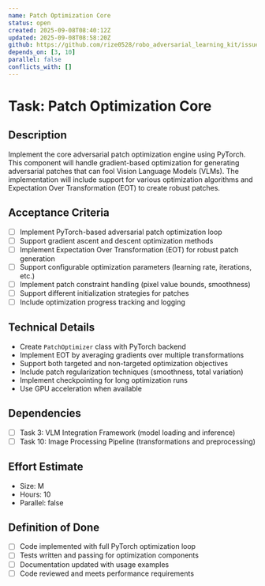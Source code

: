 ```yaml
---
name: Patch Optimization Core
status: open
created: 2025-09-08T08:40:12Z
updated: 2025-09-08T08:58:20Z
github: https://github.com/rize0528/robo_adversarial_learning_kit/issues/11
depends_on: [3, 10]
parallel: false
conflicts_with: []
---
```


# Task: Patch Optimization Core

## Description
Implement the core adversarial patch optimization engine using PyTorch. This component will handle gradient-based optimization for generating adversarial patches that can fool Vision Language Models (VLMs). The implementation will include support for various optimization algorithms and Expectation Over Transformation (EOT) to create robust patches.

## Acceptance Criteria
- [ ] Implement PyTorch-based adversarial patch optimization loop
- [ ] Support gradient ascent and descent optimization methods
- [ ] Implement Expectation Over Transformation (EOT) for robust patch generation
- [ ] Support configurable optimization parameters (learning rate, iterations, etc.)
- [ ] Implement patch constraint handling (pixel value bounds, smoothness)
- [ ] Support different initialization strategies for patches
- [ ] Include optimization progress tracking and logging

## Technical Details
- Create `PatchOptimizer` class with PyTorch backend
- Implement EOT by averaging gradients over multiple transformations
- Support both targeted and non-targeted optimization objectives
- Include patch regularization techniques (smoothness, total variation)
- Implement checkpointing for long optimization runs
- Use GPU acceleration when available

## Dependencies
- [ ] Task 3: VLM Integration Framework (model loading and inference)
- [ ] Task 10: Image Processing Pipeline (transformations and preprocessing)

## Effort Estimate
- Size: M
- Hours: 10
- Parallel: false

## Definition of Done
- [ ] Code implemented with full PyTorch optimization loop
- [ ] Tests written and passing for optimization components
- [ ] Documentation updated with usage examples
- [ ] Code reviewed and meets performance requirements
